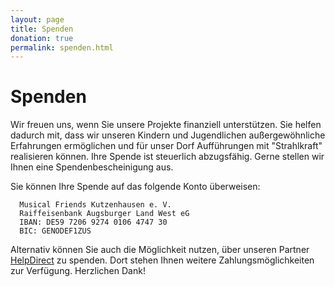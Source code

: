 ```yaml
---
layout: page
title: Spenden
donation: true
permalink: spenden.html
---
```


# Spenden

Wir freuen uns, wenn Sie unsere Projekte finanziell unterstützen. Sie helfen dadurch mit, dass wir unseren Kindern und Jugendlichen außergewöhnliche Erfahrungen ermöglichen und für unser Dorf Aufführungen mit "Strahlkraft" realisieren können. Ihre Spende ist steuerlich abzugsfähig. Gerne stellen wir Ihnen eine Spendenbescheinigung aus.

Sie können Ihre Spende auf das folgende Konto überweisen:

~~~
  Musical Friends Kutzenhausen e. V.
  Raiffeisenbank Augsburger Land West eG
  IBAN: DE59 7206 9274 0106 4747 30
  BIC: GENODEF1ZUS
~~~

Alternativ können Sie auch die Möglichkeit nutzen, über unseren Partner [HelpDirect](https://www.helpmundo.de/helptools/donations/13631/0/?type=dom&newLocal=de) zu spenden. Dort stehen Ihnen weitere Zahlungsmöglichkeiten zur Verfügung. Herzlichen Dank!
